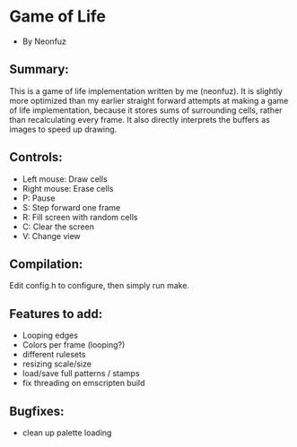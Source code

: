 # Game of Life
- By Neonfuz

## Summary:
This is a game of life implementation written by me (neonfuz). It is
slightly more optimized than my earlier straight forward attempts at
making a game of life implementation, because it stores sums of
surrounding cells, rather than recalculating every frame. It also
directly interprets the buffers as images to speed up drawing.

## Controls:
- Left mouse: Draw cells
- Right mouse: Erase cells
- P: Pause
- S: Step forward one frame
- R: Fill screen with random cells
- C: Clear the screen
- V: Change view

## Compilation:
Edit config.h to configure, then simply run make.

## Features to add:
- Looping edges
- Colors per frame (looping?)
- different rulesets
- resizing scale/size
- load/save full patterns / stamps
- fix threading on emscripten build 

## Bugfixes:
- clean up palette loading

